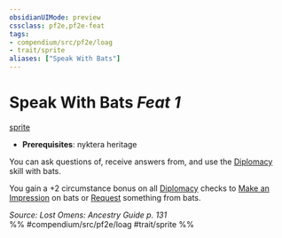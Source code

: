 ```yaml
---
obsidianUIMode: preview
cssclass: pf2e,pf2e-feat
tags:
- compendium/src/pf2e/loag
- trait/sprite
aliases: ["Speak With Bats"]
---
```

# Speak With Bats  *Feat 1*  
[sprite](../../Rules/traits/sprite-b1.md)  

- **Prerequisites**: nyktera heritage

You can ask questions of, receive answers from, and use the [Diplomacy](../skills.md#Diplomacy) skill with bats.

You gain a +2 circumstance bonus on all [Diplomacy](../skills.md#Diplomacy) checks to [Make an Impression](../../Rules/actions/make-an-impression.md) on bats or [Request](../../Rules/actions/request.md) something from bats.

*Source: Lost Omens: Ancestry Guide p. 131*  
%% #compendium/src/pf2e/loag #trait/sprite %%